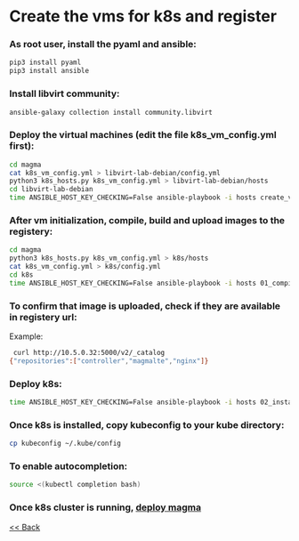 # Create the vms for k8s and register

### As root user, install the pyaml and ansible:
```bash 
pip3 install pyaml
pip3 install ansible

```

### Install libvirt community:
```bash
ansible-galaxy collection install community.libvirt
```

### Deploy the virtual machines (edit the file k8s_vm_config.yml first):
```bash
cd magma
cat k8s_vm_config.yml > libvirt-lab-debian/config.yml
python3 k8s_hosts.py k8s_vm_config.yml > libvirt-lab-debian/hosts
cd libvirt-lab-debian
time ANSIBLE_HOST_KEY_CHECKING=False ansible-playbook -i hosts create_vm.yml

```

### After vm initialization, compile, build and upload images to the registery:

```bash 
cd magma
python3 k8s_hosts.py k8s_vm_config.yml > k8s/hosts
cat k8s_vm_config.yml > k8s/config.yml
cd k8s
time ANSIBLE_HOST_KEY_CHECKING=False ansible-playbook -i hosts 01_compile.yml
```

### To confirm that image is uploaded, check if they are available in registery url:

Example:
```bash
 curl http://10.5.0.32:5000/v2/_catalog
{"repositories":["controller","magmalte","nginx"]}

```


### Deploy k8s:
```bash
time ANSIBLE_HOST_KEY_CHECKING=False ansible-playbook -i hosts 02_install_k8s_with_containerd.yml
```

### Once k8s is installed, copy kubeconfig to your kube directory:
```bash
cp kubeconfig ~/.kube/config
```

### To enable autocompletion:
```bash
source <(kubectl completion bash)
```

### Once k8s cluster is running, [deploy magma](deploy_magma.md)

[<< Back](../README.md)
